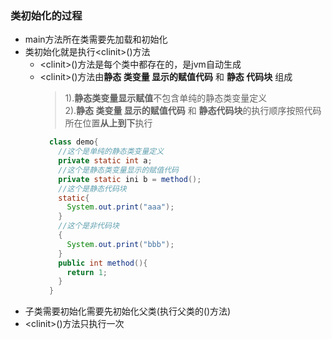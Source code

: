 ### 类初始化的过程
  + main方法所在类需要先加载和初始化
  + 类初始化就是执行\<clinit>()方法
    * \<clinit>()方法是每个类中都存在的，是jvm自动生成
    * \<clinit>()方法由**静态 类变量 显示的赋值代码** 和 **静态 代码块** 组成
      > 1).**静态类变量显示赋值**不包含单纯的静态类变量定义<br>
      2).**静态 类变量 显示的赋值代码** 和 **静态代码块**的执行顺序按照代码所在位置**从上到下**执行
      ```java
        class demo{
          //这个是单纯的静态类变量定义
          private static int a;
          //这个是静态类变量显示的赋值代码
          private static ini b = method();
          //这个是静态代码块
          static{
            System.out.print("aaa");
          }
          //这个是非代码块
          {
            System.out.print("bbb");
          }
          public int method(){
            return 1;
          }
        }
      ```
  + 子类需要初始化需要先初始化父类(执行父类的<clinit>()方法)
  + \<clinit>()方法只执行一次
